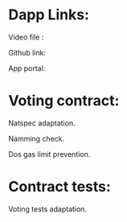 # Dapp Links:

Video file : 

Github link:

App portal:

# Voting contract:

Natspec adaptation.

Namming check.

Dos gas limit prevention.

# Contract tests:

Voting tests adaptation.